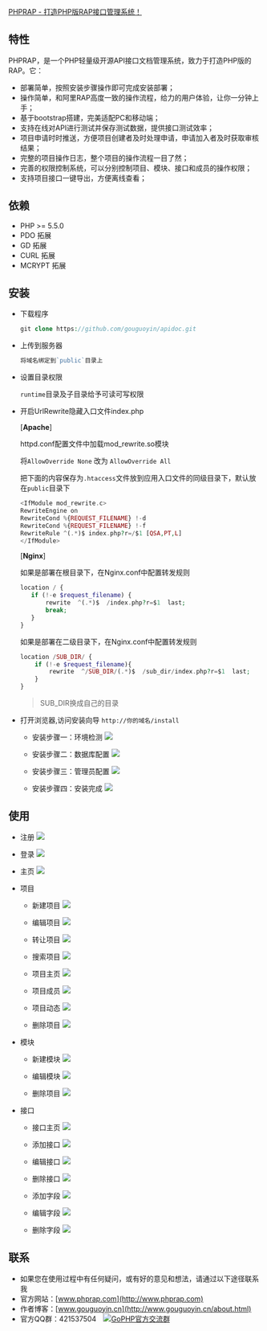 [PHPRAP - 打造PHP版RAP接口管理系统！](http://www.phprap.com)

## 特性

PHPRAP，是一个PHP轻量级开源API接口文档管理系统，致力于打造PHP版的RAP。它：

 - 部署简单，按照安装步骤操作即可完成安装部署；
 - 操作简单，和阿里RAP高度一致的操作流程，给力的用户体验，让你一分钟上手；
 - 基于bootstrap搭建，完美适配PC和移动端；
 - 支持在线对API进行测试并保存测试数据，提供接口测试效率；
 - 项目申请时时推送，方便项目创建者及时处理申请，申请加入者及时获取审核结果；
 - 完整的项目操作日志，整个项目的操作流程一目了然；
 - 完善的权限控制系统，可以分别控制项目、模块、接口和成员的操作权限；
 - 支持项目接口一键导出，方便离线查看；

## 依赖

 - PHP >= 5.5.0
 - PDO 拓展
 - GD 拓展
 - CURL 拓展
 - MCRYPT 拓展
 
## 安装

- 下载程序

    ```php
    git clone https://github.com/gouguoyin/apidoc.git
    ```
- 上传到服务器

    ```php
    将域名绑定到`public`目录上
    ```
    
- 设置目录权限

    `runtime`目录及子目录给予可读可写权限
    
    
- 开启UrlRewrite隐藏入口文件index.php

  [**Apache**]
  
    httpd.conf配置文件中加载mod_rewrite.so模块
    
    将`AllowOverride None` 改为 `AllowOverride All`
    
    把下面的内容保存为`.htaccess`文件放到应用入口文件的同级目录下，默认放在`public`目录下
    
    ```php
    <IfModule mod_rewrite.c>
    RewriteEngine on
    RewriteCond %{REQUEST_FILENAME} !-d
    RewriteCond %{REQUEST_FILENAME} !-f
    RewriteRule ^(.*)$ index.php?r=/$1 [QSA,PT,L]
    </IfModule>
    ```

  [**Nginx**]
  
    如果是部署在根目录下，在Nginx.conf中配置转发规则  
  
    ```php
    location / { 
       if (!-e $request_filename) {
           rewrite  ^(.*)$  /index.php?r=$1  last;
           break;
       }
    }
    ```
    
    如果是部署在二级目录下，在Nginx.conf中配置转发规则
  
    ```php
    location /SUB_DIR/ {
        if (!-e $request_filename){
            rewrite  ^/SUB_DIR/(.*)$  /sub_dir/index.php?r=$1  last;
        }
    }
    ```  
    >SUB_DIR换成自己的目录
    
- 打开浏览器,访问安装向导 `http://你的域名/install`

    - 安装步骤一：环境检测
    ![](http://gouguoyin.qiniudn.com/step1.png)
    
    - 安装步骤二：数据库配置
    ![](http://gouguoyin.qiniudn.com/step2.png)

    - 安装步骤三：管理员配置
    ![](http://gouguoyin.qiniudn.com/step3.png)

    - 安装步骤四：安装完成
    ![](http://gouguoyin.qiniudn.com/step4.png)

    
## 使用

- 注册
![](http://gouguoyin.qiniudn.com/register.png)

- 登录
![](http://gouguoyin.qiniudn.com/login.png)

- 主页
![](http://gouguoyin.qiniudn.com/home.png)

- 项目

    - 新建项目
    ![](http://gouguoyin.qiniudn.com/project_creat.png)
    
    - 编辑项目
    ![](http://gouguoyin.qiniudn.com/project_creat.png)
    
    - 转让项目
    ![](http://gouguoyin.qiniudn.com/step1.png)
    
    - 搜索项目
    ![](http://gouguoyin.qiniudn.com/step1.png)
    
    - 项目主页
    ![](http://gouguoyin.qiniudn.com/project_home.png)
    
    - 项目成员
    ![](http://gouguoyin.qiniudn.com/step1.png)
    
    - 项目动态
    ![](http://gouguoyin.qiniudn.com/step1.png)
    
    - 删除项目
    ![](http://gouguoyin.qiniudn.com/step1.png)
    
- 模块
    - 新建模块
    ![](http://gouguoyin.qiniudn.com/creat_project.png)
    
    - 编辑模块
    ![](http://gouguoyin.qiniudn.com/step1.png)
    
    - 删除项目
    ![](http://gouguoyin.qiniudn.com/step1.png)
    
- 接口

    - 接口主页
    ![](http://gouguoyin.qiniudn.com/creat_project.png)
    
    - 添加接口
    ![](http://gouguoyin.qiniudn.com/creat_project.png)
    
    - 编辑接口
    ![](http://gouguoyin.qiniudn.com/step1.png)
    
    - 删除接口
    ![](http://gouguoyin.qiniudn.com/step1.png)
    
    - 添加字段
    ![](http://gouguoyin.qiniudn.com/creat_project.png)
    
    - 编辑字段
    ![](http://gouguoyin.qiniudn.com/step1.png)
    
    - 删除字段
    ![](http://gouguoyin.qiniudn.com/step1.png)

## 联系

- 如果您在使用过程中有任何疑问，或有好的意见和想法，请通过以下途径联系我
- 官方网站：[www.phprap.com](http://www.phprap.com)
- 作者博客：[www.gouguoyin.cn](http://www.gouguoyin.cn/about.html)
- 官方QQ群：421537504 <a style="margin-left:10px" target="_blank" href="http://shang.qq.com/wpa/qunwpa?idkey=d49826b55d1759513ce5d68253b3f0589b227587edf87059aa08125e620b73c0"><img border="0" src="http://pub.idqqimg.com/wpa/images/group.png" alt="GoPHP官方交流群" title="GoPHP官方交流群"></a>
